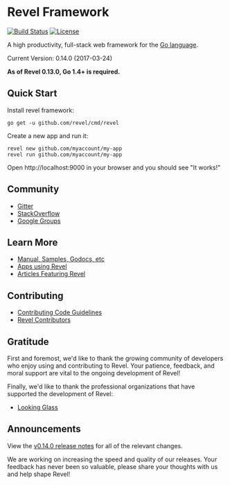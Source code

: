 # Revel Framework

[![Build Status](https://secure.travis-ci.org/revel/revel.svg?branch=master)](http://travis-ci.org/revel/revel)  [![License](https://img.shields.io/badge/license-MIT-blue.svg)](LICENSE)

A high productivity, full-stack web framework for the [Go language](http://www.golang.org).

Current Version: 0.14.0 (2017-03-24)

**As of Revel 0.13.0, Go 1.4+ is required.**

## Quick Start

Install revel framework:

	go get -u github.com/revel/cmd/revel

Create a new app and run it:

	revel new github.com/myaccount/my-app
	revel run github.com/myaccount/my-app

Open http://localhost:9000 in your browser and you should see "It works!"


## Community

* [Gitter](https://gitter.im/revel/community)
* [StackOverflow](http://stackoverflow.com/questions/tagged/revel)
* [Google Groups](https://groups.google.com/forum/#!forum/revel-framework)

## Learn More

* [Manual, Samples, Godocs, etc](http://revel.github.io)
* [Apps using Revel](https://github.com/revel/revel/wiki/Apps-in-the-Wild)
* [Articles Featuring Revel](https://github.com/revel/revel/wiki/Articles)

## Contributing

* [Contributing Code Guidelines](https://github.com/revel/revel/blob/master/CONTRIBUTING.md)
* [Revel Contributors](https://github.com/revel/revel/graphs/contributors)


## Gratitude

First and foremost, we'd like to thank the growing community of developers who enjoy using and contributing to Revel. Your patience, feedback, and moral support are vital to the ongoing development of Revel!

Finally, we'd like to thank the professional organizations that have supported the development of Revel:
* [Looking Glass](https://www.lookingglasscyber.com/)


## Announcements

View the [v0.14.0 release notes](https://github.com/revel/revel/releases/tag/v0.14.0)
for all of the relevant changes.

We are working on increasing the speed and quality of our releases. Your feedback has never been so valuable, please share your thoughts with us and help shape Revel!
